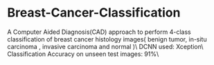 # Breast-Cancer-Classification
A Computer Aided Diagnosis(CAD) approach to perform 4-class classification of breast cancer histology images( benign tumor, in-situ carcinoma , invasive carcinoma and normal )\\
DCNN used: Xception\\
Classification Accuracy on unseen test images: 91%\\
